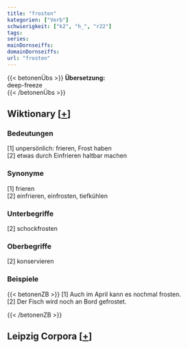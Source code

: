 ```yaml
---
title: "frosten"
kategorien: ["Verb"]
schwierigkeit: ["k2", "h_", "r22"]
tags:
series:
mainDornseiffs:
domainDornseiffs:
url: "frosten"
---
```


{{< betonenÜbs >}}
**Übersetzung:**  
deep-freeze  
{{< /betonenÜbs >}}

## Wiktionary [[+](https://de.wiktionary.org/wiki/frosten)]

### Bedeutungen
[1] unpersönlich: frieren, Frost haben  
[2] etwas durch Einfrieren haltbar machen  

### Synonyme
[1] frieren  
[2] einfrieren, einfrosten, tiefkühlen  

### Unterbegriffe
[2] schockfrosten  

### Oberbegriffe
[2] konservieren  

### Beispiele
{{< betonenZB >}}
[1] Auch im April kann es nochmal frosten.  
[2] Der Fisch wird noch an Bord gefrostet.  

{{< /betonenZB >}}

## Leipzig Corpora [[+](https://corpora.uni-leipzig.de/en/res?word=frosten&corpusId=deu_newscrawl-public_2018)]

